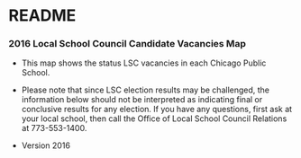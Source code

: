 # README #

### 2016 Local School Council Candidate Vacancies Map ###

* This map shows the status LSC vacancies in each Chicago Public School.

* Please note that since LSC election results may be challenged, the information below should not be interpreted as indicating final or conclusive results for any election. If you have any questions, first ask at your local school, then call the Office of Local School Council Relations at 773-553-1400.

* Version 2016